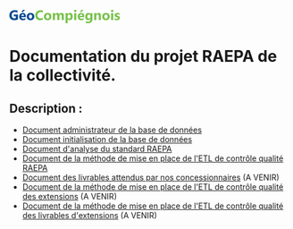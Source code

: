 ![picto](img/geocompiegnois_2020_reduit_v2.png)

# Documentation du projet RAEPA de la collectivité.

## Description :

* [Document administrateur de la base de données](doc_admin_bd_raepa_etendu.md)
* [Document initialisation de la base de données](doc_admin_initialisation_bd.md)
* [Document d'analyse du standard RAEPA](doc_analyse_raepa.md)
* [Document de la méthode de mise en place de l'ETL de contrôle qualité RAEPA](doc_chk_data.md)
* [Document des livrables attendus par nos concessionnaires](doc_import_data.md) (A VENIR)
* [Document de la méthode de mise en place de l'ETL de contrôle qualité des extensions](doc_chk_data_extension.md) (A VENIR)
* [Document de la méthode de mise en place de l'ETL de contrôle qualité des livrables d'extensions](doc_chk_data_extension.md) (A VENIR)

